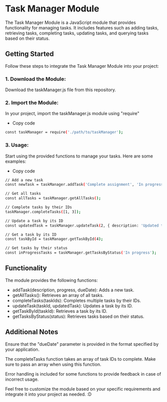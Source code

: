 # Task Manager Module
The Task Manager Module is a JavaScript module that provides functionality for managing tasks. It includes features such as adding tasks, retrieving tasks, completing tasks, updating tasks, and querying tasks based on their status.

## Getting Started
Follow these steps to integrate the Task Manager Module into your project:

### 1. Download the Module:

Download the taskManager.js file from this repository.
### 2. Import the Module:

In your project, import the taskManager.js module using "require"
 - Copy code
```bash
const taskManager = require('./path/to/taskManager');
```
### 3. Usage:

Start using the provided functions to manage your tasks. Here are some examples:


 - Copy code 
```bash
// Add a new task
const newTask = taskManager.addTask('Complete assignment', 'In progress', '2023-12-01');
```
```bash
// Get all tasks
const allTasks = taskManager.getAllTasks();
```
```bash
// Complete tasks by their IDs
taskManager.completeTasks([1, 3]);
```
```bash
// Update a task by its ID
const updatedTask = taskManager.updateTask(2, { description: 'Updated task', progress: 'Completed' });
```
```bash
// Get a task by its ID
const taskById = taskManager.getTaskById(4);
```
```bash
// Get tasks by their status
const inProgressTasks = taskManager.getTasksByStatus('In progress');
```
## Functionality

The module provides the following functions:
- addTask(description, progress, dueDate): Adds a new task.
- getAllTasks(): Retrieves an array of all tasks.
- completeTasks(taskIds): Completes multiple tasks by their IDs.
- updateTask(taskId, updatedTask): Updates a task by its ID.
- getTaskById(taskId): Retrieves a task by its ID.
- getTasksByStatus(status): Retrieves tasks based on their status.
## Additional Notes
Ensure that the "dueDate" parameter is provided in the format specified by your application.

The completeTasks function takes an array of task IDs to complete. Make sure to pass an array when using this function.

Error handling is included for some functions to provide feedback in case of incorrect usage.

Feel free to customize the module based on your specific requirements and integrate it into your project as needed. :D
